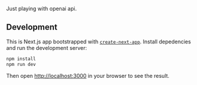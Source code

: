 Just playing with openai api.

## Development

This is Next.js app bootstrapped with [`create-next-app`](https://github.com/vercel/next.js/tree/canary/packages/create-next-app).
Install depedencies and run the development server:

```bash
npm install
npm run dev
```

Then open [http://localhost:3000](http://localhost:3000) in your browser to see the result.
